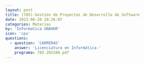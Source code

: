 ```yaml
---
layout: post
title: (785)-Gestión de Proyectos de Desarrollo de Software
date: 2023-06-20 20:26:07
categories: Materias
by: 'Informatica UNAHUR'
icon: 'cpu'
questions:
  - question: 'CARRERAS'
    answer: 'Licenciatura en Informática-'
    programa: 785-202206.pdf
---
```


